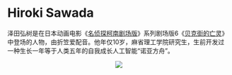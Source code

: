 # Hiroki Sawada  

泽田弘树是在日本动画电影《[名侦探柯南剧场版](https://baike.baidu.com/item/%E5%90%8D%E4%BE%A6%E6%8E%A2%E6%9F%AF%E5%8D%97%E5%89%A7%E5%9C%BA%E7%89%88)》系列剧场版6《[贝克街的亡灵](https://baike.baidu.com/item/%E8%B4%9D%E5%85%8B%E8%A1%97%E7%9A%84%E4%BA%A1%E7%81%B5)》中登场的人物，由折笠爱配音。他年仅10岁，麻省理工学院研究生，生前开发过一种生长一年等于人类五年的自我成长人工智能“诺亚方舟”。

<p align="center"><img src="https://jack-images.wilead.net/blog/knexq.jpg" /></p>